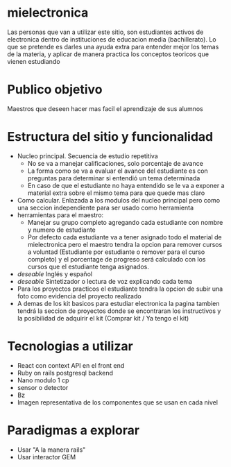 # mielectronica

Las personas que van a utilizar este sitio, son estudiantes activos de electronica dentro de instituciones de educacion media (bachillerato). Lo que se pretende es darles una ayuda extra para entender mejor los temas de la materia, y aplicar de manera practica los conceptos teoricos que vienen estudiando

# Publico objetivo

Maestros que deseen hacer mas facil el aprendizaje de sus alumnos

# Estructura del sitio y funcionalidad

- Nucleo principal. Secuencia de estudio repetitiva
  - No se va a manejar calificaciones, solo porcentaje de avance
  - La forma como se va a evaluar el avance del estudiante es con preguntas para determinar si entendió un tema determinada
  - En caso de que el estudiante no haya entendido se le va a exponer a material extra sobre el mismo tema para que quede mas claro
- Como calcular. Enlazada a los modulos del nucleo principal pero como una seccion independiente para ser usado como herramienta
- herramientas para el maestro:
  - Manejar su grupo completo agregando cada estudiante con nombre y numero de estudiante
  - Por defecto cada estudiante va a tener asignado todo el material de mielectronica pero el maestro tendra la opcion para remover cursos a voluntad (Estudiante por estudiante o remover para el curso completo) y el porcentage de progreso será calculado con los cursos que el estudiante tenga asignados.
- _deseable_ Inglés y español
- _deseable_ Sintetizador o lectura de voz explicando cada tema
- Para los proyectos practicos el estudiante tendra la opcion de subir una foto como evidencia del proyecto realizado
- A demas de los kit basicos para estudiar electronica la pagina tambien tendrá la seccion de proyectos donde se encontraran los instructivos y la posibilidad de adquirir el kit (Comprar kit / Ya tengo el kit)

# Tecnologias a utilizar

- React con context API en el front end
- Ruby on rails postgresql backend
- Nano modulo 1 cp
- sensor o detector
- Bz
- Imagen representativa de los componentes que se usan en cada nivel

# Paradigmas a explorar

- Usar "A la manera rails"
- Usar interactor GEM

